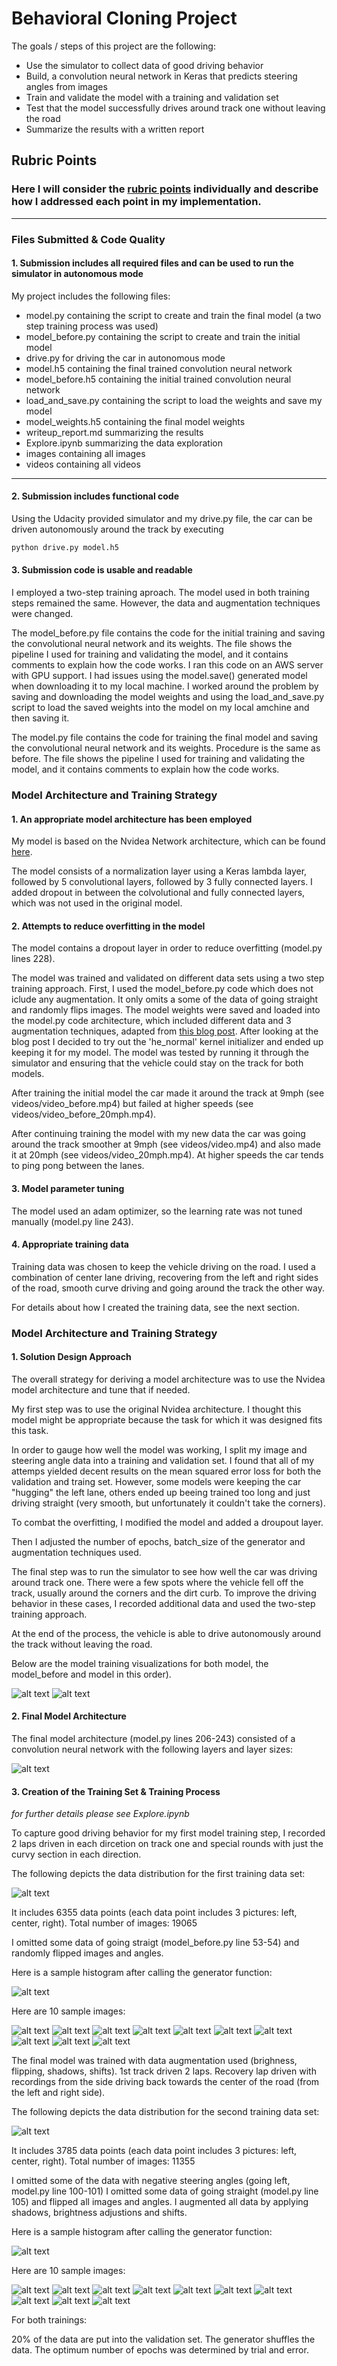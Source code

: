 # **Behavioral Cloning Project**

The goals / steps of this project are the following:
* Use the simulator to collect data of good driving behavior
* Build, a convolution neural network in Keras that predicts steering angles from images
* Train and validate the model with a training and validation set
* Test that the model successfully drives around track one without leaving the road
* Summarize the results with a written report


[//]: # (Image References)

[mb_sample1]: ./images/10_samples_model_before0.png "Model Before sample 1"
[mb_sample2]: ./images/10_samples_model_before1.png "Model Before sample 2"
[mb_sample3]: ./images/10_samples_model_before2.png "Model Before sample 3"
[mb_sample4]: ./images/10_samples_model_before3.png "Model Before sample 4"
[mb_sample5]: ./images/10_samples_model_before4.png "Model Before sample 5"
[mb_sample6]: ./images/10_samples_model_before5.png "Model Before sample 6"
[mb_sample7]: ./images/10_samples_model_before6.png "Model Before sample 7"
[mb_sample8]: ./images/10_samples_model_before7.png "Model Before sample 8"
[mb_sample9]: ./images/10_samples_model_before8.png "Model Before sample 9"
[mb_sample10]: ./images/10_samples_model_before9.png "Model Before sample 10"

[m_sample1]: ./images/10_samples_model0.png "Model sample 1"
[m_sample2]: ./images/10_samples_model1.png "Model sample 2"
[m_sample3]: ./images/10_samples_model2.png "Model sample 3"
[m_sample4]: ./images/10_samples_model3.png "Model sample 4"
[m_sample5]: ./images/10_samples_model4.png "Model sample 5"
[m_sample6]: ./images/10_samples_model5.png "Model sample 6"
[m_sample7]: ./images/10_samples_model6.png "Model sample 7"
[m_sample8]: ./images/10_samples_model7.png "Model sample 8"
[m_sample9]: ./images/10_samples_model8.png "Model sample 9"
[m_sample10]: ./images/10_samples_model9.png "Model sample 10"

[histogram]: ./images/histogram.png "Histogram"
[histogram_2]: ./imageshistogram_2.png "Histogram 2nd training data set"
[histogram_gen_model_before]: ./images/histogram_gen_model_before.png "Generator data model ebfore"
[histogram_gen_model]: ./images/histogram_gen_model.png "Generator data model"
[history_before]: ./images/history_before.png "Training visualization model before"
[history_model]: ./images/history_model.png "Training visualization model"

[model_viz]: ./images/model_viz.png "Model architecture Visualization"

## Rubric Points
### Here I will consider the [rubric points](https://review.udacity.com/#!/rubrics/432/view) individually and describe how I addressed each point in my implementation.  

---
### Files Submitted & Code Quality

#### 1. Submission includes all required files and can be used to run the simulator in autonomous mode

My project includes the following files:
* model.py containing the script to create and train the final model (a two step training process was used)
* model_before.py containing the script to create and train the initial model
* drive.py for driving the car in autonomous mode
* model.h5 containing the final trained convolution neural network 
* model_before.h5 containing the initial trained convolution neural network
* load_and_save.py containing the script to load the weights and save my model
* model_weights.h5 containing the final model weights
* writeup_report.md summarizing the results
* Explore.ipynb summarizing the data exploration
* images containing all images
* videos containing all videos

---

#### 2. Submission includes functional code
Using the Udacity provided simulator and my drive.py file, the car can be driven autonomously around the track by executing 
```sh
python drive.py model.h5
```

#### 3. Submission code is usable and readable

I employed a two-step training aproach. The model used in both training steps remained the same. However, the data and augmentation techniques were changed.

The model_before.py file contains the code for the initial training and saving the convolutional neural network and its weights. The file shows the pipeline I used for training and validating the model, and it contains comments to explain how the code works. I ran this code on an AWS server with GPU support. I had issues using the model.save() generated model when downloading it to my local machine. I worked around the problem by saving and downloading the model weights and using the load_and_save.py script to load the saved weights into the model on my local amchine and then saving it.

The model.py file contains the code for training the final model and saving the convolutional neural network and its weights. Procedure is the same as before. The file shows the pipeline I used for training and validating the model, and it contains comments to explain how the code works.

### Model Architecture and Training Strategy

#### 1. An appropriate model architecture has been employed

My model is based on the Nvidea Network architecture, which can be found [here](https://devblogs.nvidia.com/parallelforall/deep-learning-self-driving-cars/).

The model consists of a normalization layer using a Keras lambda layer, followed by 5 convolutional layers, followed by 3 fully connected layers. I added dropout in between the colvolutional and fully connected layers, which was not used in the original model.

#### 2. Attempts to reduce overfitting in the model

The model contains a dropout layer in order to reduce overfitting (model.py lines 228). 

The model was trained and validated on different data sets using a two step training approach. First, I used the model_before.py code which does not iclude any augmentation. It only omits a some of the data of going straight and randomly flips images. The model weights were saved and loaded into the model.py code architecture, which included different data and 3 augmentation techniques, adapted from [this blog post](https://chatbotslife.com/learning-human-driving-behavior-using-nvidias-neural-network-model-and-image-augmentation-80399360efee). After looking at the blog post I decided to try out the 'he_normal' kernel initializer and ended up keeping it for my model. The model was tested by running it through the simulator and ensuring that the vehicle could stay on the track for both models.

After training the initial model the car made it around the track at 9mph (see videos/video_before.mp4) but failed at higher speeds (see videos/video_before_20mph.mp4).

After continuing training the model with my new data the car was going around the track smoother at 9mph (see videos/video.mp4) and also made it at 20mph (see videos/video_20mph.mp4). At higher speeds the car tends to ping pong between the lanes. 

#### 3. Model parameter tuning

The model used an adam optimizer, so the learning rate was not tuned manually (model.py line 243).

#### 4. Appropriate training data

Training data was chosen to keep the vehicle driving on the road. I used a combination of center lane driving, recovering from the left and right sides of the road, smooth curve driving and going around the track the other way.

For details about how I created the training data, see the next section. 

### Model Architecture and Training Strategy

#### 1. Solution Design Approach

The overall strategy for deriving a model architecture was to use the Nvidea model architecture and tune that if needed.

My first step was to use the original Nvidea architecture. I thought this model might be appropriate because the task for which it was designed fits this task.

In order to gauge how well the model was working, I split my image and steering angle data into a training and validation set. I found that all of my attemps yielded decent results on the mean squared error loss for both the validation and traing set. However, some models were keeping the car "hugging" the left lane, others ended up beeing trained too long and just driving straight (very smooth, but unfortunately it couldn't take the corners).

To combat the overfitting, I modified the model and added a droupout layer.

Then I adjusted the number of epochs, batch_size of the generator and augmentation techniques used.

The final step was to run the simulator to see how well the car was driving around track one. There were a few spots where the vehicle fell off the track, usually around the corners and the dirt curb. To improve the driving behavior in these cases, I recorded additional data and used the two-step training approach.

At the end of the process, the vehicle is able to drive autonomously around the track without leaving the road.

Below are the model training visualizations for both model, the model_before and model in this order).

![alt text][history_before]
![alt text][History_model]

#### 2. Final Model Architecture

The final model architecture (model.py lines 206-243) consisted of a convolution neural network with the following layers and layer sizes:

![alt text][model_viz]

#### 3. Creation of the Training Set & Training Process
*for further details please see Explore.ipynb*

To capture good driving behavior for my first model training step, I recorded 2 laps driven in each dircetion on track one and special rounds with just the curvy section in each direction.

The following depicts the data distribution for the first training data set:

![alt text][histogram]

It includes 6355 data points (each data point includes 3 pictures: left, center, right).
Total number of images: 19065

I omitted some data of going straigt (model_before.py line 53-54) and randomly flipped images and angles.

Here is a sample histogram after calling the generator function:

![alt text][histogram_gen_model_before]

Here are 10 sample images:

![alt text][mb_sample1]
![alt text][mb_sample2]
![alt text][mb_sample3]
![alt text][mb_sample4]
![alt text][mb_sample5]
![alt text][mb_sample6]
![alt text][mb_sample7]
![alt text][mb_sample8]
![alt text][mb_sample9]
![alt text][mb_sample10]

The final model was trained with data augmentation used (brighness, flipping, shadows, shifts). 1st track driven 2 laps. Recovery lap driven with recordings from the side driving back towards the center of the road (from the left and right side).

The following depicts the data distribution for the second training data set:

![alt text][histogram_2]

It includes 3785 data points (each data point includes 3 pictures: left, center, right).
Total number of images: 11355

I omitted some of the data with negative steering angles (going left, model.py line 100-101)
I omitted some data of going straight (model.py line 105) and  flipped all images and angles.
I augmented all data by applying shadows, brightness adjustions and shifts.

Here is a sample histogram after calling the generator function:

![alt text][histogram_gen_model]

Here are 10 sample images:

![alt text][m_sample1]
![alt text][m_sample2]
![alt text][m_sample3]
![alt text][m_sample4]
![alt text][m_sample5]
![alt text][m_sample6]
![alt text][m_sample7]
![alt text][m_sample8]
![alt text][m_sample9]
![alt text][m_sample10]

For both trainings:

20% of the data are put into the validation set.
The generator shuffles the data.
The optimum number of epochs was determined by trial and error.
